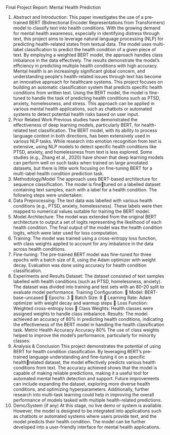 Final Project Report: 
Mental Health Prediction
1. Abstract and Introduction:
This paper investigates the use of a pre-trained BERT (Bidirectional Encoder Representations 
from Transformers) model to classify text into health conditions. With the growing demand 
for mental health awareness, especially in identifying distress through text, this project aims 
to leverage natural language processing (NLP) for predicting health-related states from 
textual data. The model uses multi-label classification to predict the health condition of a 
given piece of text. By employing a weighted BERT model, the approach handles class 
imbalance in the data effectively. The results demonstrate the model’s efficiency in 
predicting multiple health conditions with high accuracy.
Mental health is an increasingly significant global concern, and understanding people's 
health-related issues through text has become an innovative approach for healthcare 
systems. This project focuses on building an automatic classification system that predicts 
specific health conditions from written text. Using the BERT model, the model is fine-tuned 
to handle the task of predicting health conditions such as PTSD, anxiety, homelessness, and 
stress. This approach can be applied in various mental health applications, such as chatbots 
or automated systems to detect potential health risks based on user input.
2. Prior Related Work
Previous studies have demonstrated the effectiveness of deep learning models, particularly 
BERT, for health-related text classification. The BERT model, with its ability to process 
language context in both directions, has been extensively used in various NLP tasks. While 
research into emotion recognition from text is extensive, using NLP models to detect specific 
health conditions like PTSD, anxiety, and homelessness from text is less explored. Some 
studies (e.g., Zhang et al., 2020) have shown that deep learning models can perform well on 
such tasks when trained on large annotated datasets, but there is little work focusing on 
fine-tuning BERT for a multi-label health condition prediction task.
3. Methodology/Model
The approach uses BERT-based architecture for sequence classification. The model is finetuned on a labelled dataset containing text samples, each with a label for a health condition. 
The following steps were undertaken:
1. Data Preprocessing: The text data was labelled with various health conditions (e.g., 
PTSD, anxiety, homelessness). These labels were then mapped to numerical values 
suitable for training the BERT model.
2. Model Architecture: The model was extended from the original BERT architecture to 
output a set of logits representing the likelihood of each health condition. The final 
output of the model was the health condition logits, which were later used for loss
computation.
3. Training: The model was trained using a cross-entropy loss function, with class 
weights applied to account for any imbalance in the data across health conditions.
4. Fine-tuning: The pre-trained BERT model was fine-tuned for three epochs with a 
batch size of 8, using the Adam optimizer with weight decay. Evaluation was done 
using accuracy for health condition classification.
4. Experiments and Results
Dataset:
The dataset consisted of text samples labelled with health conditions (such as PTSD, 
homelessness, anxiety). The dataset was divided into training and test sets with an 80-20 
split to evaluate model performance.
Training Configuration:
 Model: BERT-base-uncased
 Epochs: 3
 Batch Size: 8
 Learning Rate: Adam optimizer with weight decay and warmup steps
 Loss Function: Weighted cross-entropy loss
 Class Weights: Health classes were assigned weights to handle class imbalance.
Results:
The model achieved an accuracy of 80% in predicting health conditions, indicating the 
effectiveness of the BERT model in handling the health classification task.
Metric Health Accuracy
Accuracy 80%
The use of class weights helped to improve the model’s performance, particularly for 
minority classes.
5. Analysis & Conclusion
This project demonstrates the potential of using BERT for health condition classification. By 
leveraging BERT’s pre-trained language understanding and fine-tuning it on a specific healthrelated dataset, the model effectively predicts various health conditions from text. The 
accuracy achieved shows that the model is capable of making reliable predictions, making it 
a useful tool for automated mental health detection and support.
Future improvements can include expanding the dataset, exploring more diverse health 
conditions, and optimizing hyperparameters. Additionally, further research into multi-task 
learning could help in improving the overall performance of models tasked with multiple 
health-related predictions.
6. Demo/System (if any)
At this stage, no live demo or system is available. However, the model is designed to be 
integrated into applications such as chatbots or automated systems where users provide 
text, and the model predicts their health condition. The model can be further developed 
into a user-friendly interface for mental health applications.
